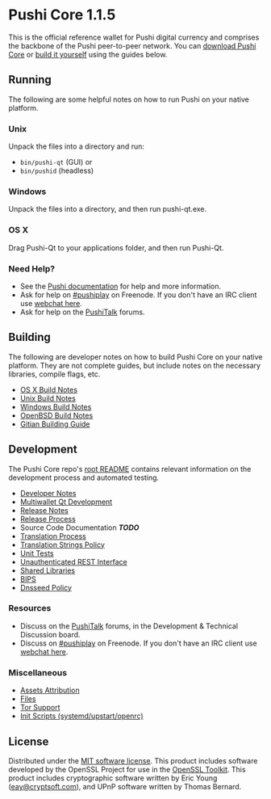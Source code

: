 Pushi Core 1.1.5
=====================

This is the official reference wallet for Pushi digital currency and comprises the backbone of the Pushi peer-to-peer network. You can [download Pushi Core](https://www.pushi.org/downloads/) or [build it yourself](#building) using the guides below.

Running
---------------------
The following are some helpful notes on how to run Pushi on your native platform.

### Unix

Unpack the files into a directory and run:

- `bin/pushi-qt` (GUI) or
- `bin/pushid` (headless)

### Windows

Unpack the files into a directory, and then run pushi-qt.exe.

### OS X

Drag Pushi-Qt to your applications folder, and then run Pushi-Qt.

### Need Help?

* See the [Pushi documentation](https://pushiplay.atlassian.net/wiki/display/DOC)
for help and more information.
* Ask for help on [#pushiplay](http://webchat.freenode.net?channels=pushiplay) on Freenode. If you don't have an IRC client use [webchat here](http://webchat.freenode.net?channels=pushiplay).
* Ask for help on the [PushiTalk](https://pushitalk.org/) forums.

Building
---------------------
The following are developer notes on how to build Pushi Core on your native platform. They are not complete guides, but include notes on the necessary libraries, compile flags, etc.

- [OS X Build Notes](build-osx.md)
- [Unix Build Notes](build-unix.md)
- [Windows Build Notes](build-windows.md)
- [OpenBSD Build Notes](build-openbsd.md)
- [Gitian Building Guide](gitian-building.md)

Development
---------------------
The Pushi Core repo's [root README](/README.md) contains relevant information on the development process and automated testing.

- [Developer Notes](developer-notes.md)
- [Multiwallet Qt Development](multiwallet-qt.md)
- [Release Notes](release-notes.md)
- [Release Process](release-process.md)
- Source Code Documentation ***TODO***
- [Translation Process](translation_process.md)
- [Translation Strings Policy](translation_strings_policy.md)
- [Unit Tests](unit-tests.md)
- [Unauthenticated REST Interface](REST-interface.md)
- [Shared Libraries](shared-libraries.md)
- [BIPS](bips.md)
- [Dnsseed Policy](dnsseed-policy.md)

### Resources
* Discuss on the [PushiTalk](https://pushitalk.org/) forums, in the Development & Technical Discussion board.
* Discuss on [#pushiplay](http://webchat.freenode.net/?channels=pushiplay) on Freenode. If you don't have an IRC client use [webchat here](http://webchat.freenode.net/?channels=pushiplay).

### Miscellaneous
- [Assets Attribution](assets-attribution.md)
- [Files](files.md)
- [Tor Support](tor.md)
- [Init Scripts (systemd/upstart/openrc)](init.md)

License
---------------------
Distributed under the [MIT software license](http://www.opensource.org/licenses/mit-license.php).
This product includes software developed by the OpenSSL Project for use in the [OpenSSL Toolkit](https://www.openssl.org/). This product includes
cryptographic software written by Eric Young ([eay@cryptsoft.com](mailto:eay@cryptsoft.com)), and UPnP software written by Thomas Bernard.

